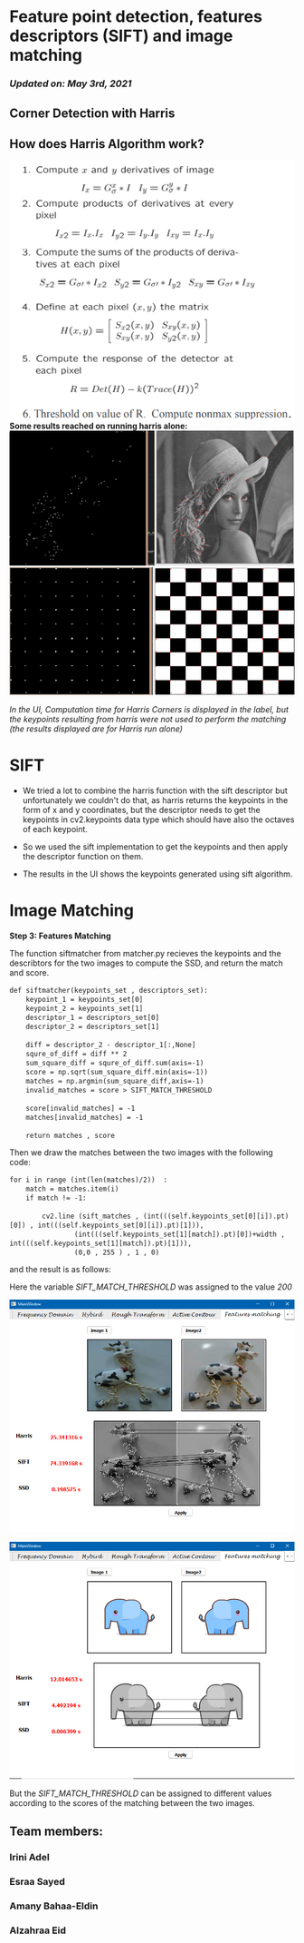 # Feature point detection, features descriptors (SIFT) and image matching
### *Updated on: May 3rd, 2021*

## Corner Detection with Harris
## **How does Harris Algorithm work?**
![Image](images/harris_alg.png)
**Some results reached on running harris alone:**
![Image](images/lena_harris.png)
![Image](images/squares_harris.png)

*In the UI, Computation time for Harris Corners is displayed in the label, but the keypoints resulting from harris were not used to perform the matching (the results displayed are for Harris run alone)*


# SIFT

- We tried a lot to combine the harris function with the sift descriptor but unfortunately we couldn't do that, as harris returns the keypoints in the form of x and y coordinates, but the descriptor needs to get the keypoints in cv2.keypoints data type which should have also the octaves of each keypoint.

- So we used the sift implementation to get the keypoints and then apply the descriptor function on them.

- The results in the UI shows the keypoints generated using sift algorithm.


# Image Matching 




**Step 3: Features Matching**

The function siftmatcher from matcher.py recieves the keypoints and the describtors for the two images to compute the SSD, and return the match and score.

```
def siftmatcher(keypoints_set , descriptors_set):
	keypoint_1 = keypoints_set[0]
	keypoint_2 = keypoints_set[1]
	descriptor_1 = descriptors_set[0]
	descriptor_2 = descriptors_set[1]
 
	diff = descriptor_2 - descriptor_1[:,None]
	squre_of_diff = diff ** 2
	sum_square_diff = squre_of_diff.sum(axis=-1)
	score = np.sqrt(sum_square_diff.min(axis=-1))
	matches = np.argmin(sum_square_diff,axis=-1)
	invalid_matches = score > SIFT_MATCH_THRESHOLD 
	
	score[invalid_matches] = -1
	matches[invalid_matches] = -1
 
	return matches , score
```
Then we draw the matches between the two images with the following code:
```
for i in range (int(len(matches)/2))  :
    match = matches.item(i)
    if match != -1:
         
        cv2.line (sift_matches , (int(((self.keypoints_set[0][i]).pt)[0]) , int(((self.keypoints_set[0][i]).pt)[1])), 
                (int(((self.keypoints_set[1][match]).pt)[0])+width , int(((self.keypoints_set[1][match]).pt)[1])), 
                (0,0 , 255 ) , 1 , 0)

```
and the result is as follows:


Here the variable *SIFT_MATCH_THRESHOLD* was assigned to the value *200*

![Image](images/result1.PNG)

![Image](images/result2.PNG)

But the *SIFT_MATCH_THRESHOLD* can be assigned to different values according to the scores of the matching between the two images. 

## Team members:
### Irini Adel
### Esraa Sayed
### Amany Bahaa-Eldin
### Alzahraa Eid